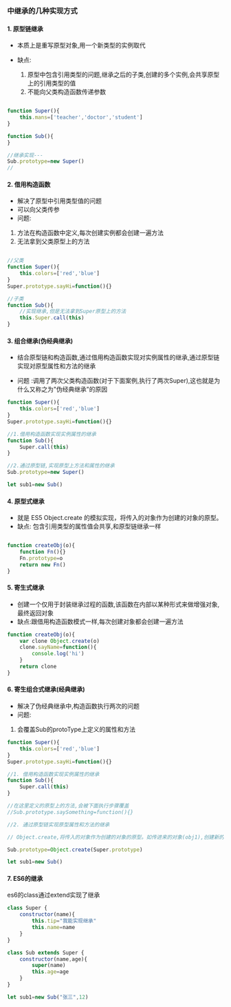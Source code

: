 ### 中继承的几种实现方式

#### 1. 原型链继承

- 本质上是重写原型对象,用一个新类型的实例取代

- 缺点:
    1. 原型中包含引用类型的问题,继承之后的子类,创建的多个实例,会共享原型上的引用类型的值
    2. 不能向父类构造函数传递参数

```JavaScript

function Super(){
    this.mans=['teacher','doctor','student']
}

function Sub(){
}

//继承实现---
Sub.prototype=new Super()
//

```

#### 2. 借用构造函数

- 解决了原型中引用类型值的问题
- 可以向父类传参
- 问题:

1. 方法在构造函数中定义,每次创建实例都会创建一遍方法
2. 无法拿到父类原型上的方法

```JavaScript

//父类
function Super(){
    this.colors=['red','blue']
}
Super.prototype.sayHi=function(){}

//子类
function Sub(){
    //实现继承,但是无法拿到Super原型上的方法
    this.Super.call(this)
}
```

#### 3. 组合继承(伪经典继承)

- 结合原型链和构造函数,通过借用构造函数实现对实例属性的继承,通过原型链实现对原型属性和方法的继承

- 问题 :调用了两次父类构造函数(对于下面案例,执行了两次Super),这也就是为什么又称之为"伪经典继承"的原因

```JavaScript
function Super(){
    this.colors=['red','blue']
}
Super.prototype.sayHi=function(){}

//1.借用构造函数实现实例属性的继承
function Sub(){
    Super.call(this)
}

//2.通过原型链,实现原型上方法和属性的继承
Sub.prototype=new Super()

let sub1=new Sub()

```

#### 4. 原型式继承

- 就是 ES5 Object.create 的模拟实现，将传入的对象作为创建的对象的原型。
- 缺点: 包含引用类型的属性值会共享,和原型链继承一样

```JavaScript

function createObj(o){
    function Fn(){}
    Fn.prototype=o
    return new Fn()
}
```

#### 5. 寄生式继承

- 创建一个仅用于封装继承过程的函数,该函数在内部以某种形式来做增强对象,最终返回对象
- 缺点:跟借用构造函数模式一样,每次创建对象都会创建一遍方法

```JavaScript
function createObj(o){
    var clone Object.create(o)
    clone.sayName=function(){
        console.log('hi')
    }
    return clone
}
```

#### 6. 寄生组合式继承(经典继承)

- 解决了伪经典继承中,构造函数执行两次的问题
- 问题:

1. 会覆盖Sub的protoType上定义的属性和方法

```JavaScript
function Super(){
    this.colors=['red','blue']
}
Super.prototype.sayHi=function(){}

//1. 借用构造函数实现实例属性的继承
function Sub(){
    Super.call(this)
}

//在这里定义的原型上的方法,会被下面执行步骤覆盖
//Sub.prototype.saySomething=function(){}

//2. 通过原型链实现原型属性和方法的继承

// Object.create,将传入的对象作为创建的对象的原型。如传进来的对象(obj1),创建新的对象(obj2),此时obj2._proto_=obj1

Sub.prototype=Object.create(Super.prototype)

let sub1=new Sub()

```

#### 7. ES6的继承

es6的class通过extend实现了继承

```JavaScript
class Super {
    constructor(name){
        this.tip="我能实现继承"
        this.name=name
    }
}

class Sub extends Super {
    constructor(name,age){
        super(name)
        this.age=age
    }
}

let sub1=new Sub("张三",12)

```

